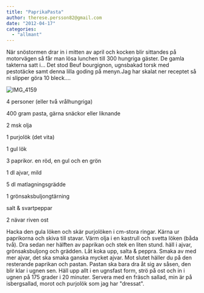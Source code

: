 ```yaml
---
title: "PaprikaPasta"
author: therese.persson82@gmail.com
date: "2012-04-17"
categories: 
  - "allmant"
---
```


När snöstormen drar in i mitten av april och kocken blir sittandes på motorvägen så får man lösa lunchen till 300 hungriga gäster. De gamla takterna satt i... Det stod Beuf bourgignon, ugnsbakad torsk med pestotäcke samt denna lilla goding på menyn.Jag har skalat ner receptet så ni slipper göra 10 bleck....

![](/static/img/IMG_4159-1024x682.jpg "IMG_4159")

4 personer (eller två vrålhungriga)

400 gram pasta, gärna snäckor eller liknande

2 msk olja

1 purjolök (det vita)

1 gul lök

3 paprikor. en röd, en gul och en grön

1 dl ajvar, mild

5 dl matlagningsgrädde

1 grönsaksbuljongtärning

salt & svartpeppar

2 nävar riven ost

Hacka den gula löken och skär purjolöken i cm-stora ringar. Kärna ur paprikorna och skiva till stavar. Värm olja i en kastrull och svetta löken (båda två). Dra sedan ner hälften av paprikan och stek en liten stund. häll i ajvar, grönsaksbuljong och grädden. Låt koka upp, salta & peppra. Smaka av med mer ajvar, det ska smaka ganska mycket ajvar. Mot slutet häller du på den resterande paprikan och pastan. Pastan ska bara dra åt sig av såsen, den blir klar i ugnen sen. Häll upp allt i en ugnsfast form, strö på ost och in i ugnen på 175 grader i 20 minuter. Servera med en fräsch sallad, min är på isbergsallad, morot och purjolök som jag har "dressat".

